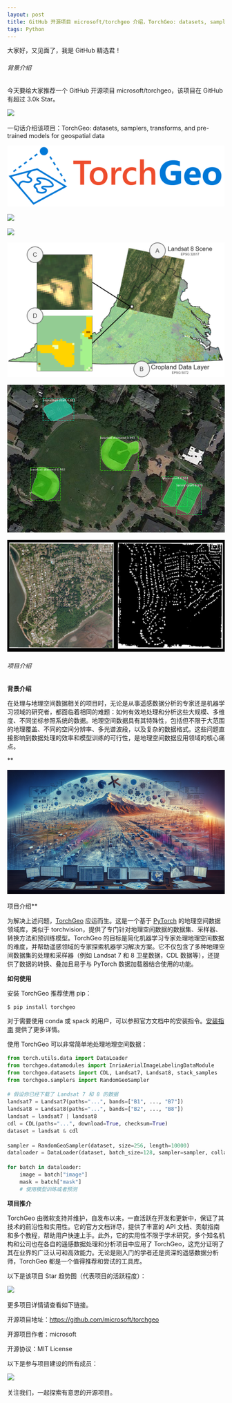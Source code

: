 ```yaml
---
layout: post
title: GitHub 开源项目 microsoft/torchgeo 介绍，TorchGeo: datasets, samplers, transforms, and pre-trained models for geospatial data
tags: Python
---
```


大家好，又见面了，我是 GitHub 精选君！

###### 背景介绍

今天要给大家推荐一个 GitHub 开源项目 microsoft/torchgeo，该项目在 GitHub 有超过 3.0k Star。

![](https://stats.deeptrain.net/repo/microsoft/torchgeo/?theme=light)

一句话介绍该项目：TorchGeo: datasets, samplers, transforms, and pre-trained models for geospatial data




![](https://raw.githubusercontent.com/microsoft/torchgeo/main/logo/logo-color.svg)

![](https://img.youtube.com/vi/ET8Hb_HqNJQ/0.jpg)

![](https://img.youtube.com/vi/R_FhY8aq708/0.jpg)

![](https://raw.githubusercontent.com/microsoft/torchgeo/main/images/geodataset.png)

![](https://raw.githubusercontent.com/microsoft/torchgeo/main/images/vhr10.png)

![](https://raw.githubusercontent.com/microsoft/torchgeo/main/images/inria.png)


###### 项目介绍

**背景介绍**

在处理与地理空间数据相关的项目时，无论是从事遥感数据分析的专家还是机器学习领域的研究者，都面临着相同的难题：如何有效地处理和分析这些大规模、多维度、不同坐标参照系统的数据。地理空间数据具有其特殊性，包括但不限于大范围的地理覆盖、不同的空间分辨率、多光谱波段，以及复杂的数据格式。这些问题直接影响到数据处理的效率和模型训练的可行性，是地理空间数据应用领域的核心痛点。

**

![](https://raw.githubusercontent.com/ZhuPeng/pic/master/mac/compress_tmp-793c961f395fd8f14148f5e11210113c.png)

项目介绍**

为解决上述问题，[TorchGeo](https://github.com/microsoft/torchgeo) 应运而生。这是一个基于 [PyTorch](https://pytorch.org/) 的地理空间数据领域库，类似于 torchvision，提供了专门针对地理空间数据的数据集、采样器、转换方法和预训练模型。TorchGeo 的目标是简化机器学习专家处理地理空间数据的难度，并帮助遥感领域的专家探索机器学习解决方案。它不仅包含了多种地理空间数据集的处理和采样器（例如 Landsat 7 和 8 卫星数据，CDL 数据等），还提供了数据的转换、叠加且易于与 PyTorch 数据加载器结合使用的功能。

**如何使用**

安装 TorchGeo 推荐使用 pip：

```console
$ pip install torchgeo
```

对于需要使用 conda 或 spack 的用户，可以参照官方文档中的安装指令。[安装指南](https://torchgeo.readthedocs.io/en/stable/user/installation.html) 提供了更多详情。

使用 TorchGeo 可以非常简单地处理地理空间数据：

```python
from torch.utils.data import DataLoader
from torchgeo.datamodules import InriaAerialImageLabelingDataModule
from torchgeo.datasets import CDL, Landsat7, Landsat8, stack_samples
from torchgeo.samplers import RandomGeoSampler

# 假设你已经下载了 Landsat 7 和 8 的数据
landsat7 = Landsat7(paths="...", bands=["B1", ..., "B7"])
landsat8 = Landsat8(paths="...", bands=["B2", ..., "B8"])
landsat = landsat7 | landsat8
cdl = CDL(paths="...", download=True, checksum=True)
dataset = landsat & cdl

sampler = RandomGeoSampler(dataset, size=256, length=10000)
dataloader = DataLoader(dataset, batch_size=128, sampler=sampler, collate_fn=stack_samples)

for batch in dataloader:
    image = batch["image"]
    mask = batch["mask"]
    # 使用模型训练或者预测
```

**项目推介**

TorchGeo 由微软支持并维护，自发布以来，一直活跃在开发和更新中，保证了其技术的前沿性和实用性。它的官方文档详尽，提供了丰富的 API 文档、贡献指南和多个教程，帮助用户快速上手。此外，它的实用性不限于学术研究，多个知名机构和公司也在各自的遥感数据处理和分析项目中应用了 TorchGeo，这充分证明了其在业界的广泛认可和高效能力。无论是刚入门的学者还是资深的遥感数据分析师，TorchGeo 都是一个值得推荐和尝试的工具库。

以下是该项目 Star 趋势图（代表项目的活跃程度）：

![](https://api.star-history.com/svg?repos=microsoft/torchgeo&type=Timeline)

更多项目详情请查看如下链接。

开源项目地址：https://github.com/microsoft/torchgeo 

开源项目作者：microsoft

开源协议：MIT License

以下是参与项目建设的所有成员：

![](https://contrib.rocks/image?repo=microsoft/torchgeo)

关注我们，一起探索有意思的开源项目。

